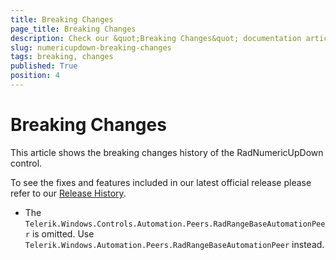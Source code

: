 ```yaml
---
title: Breaking Changes
page_title: Breaking Changes
description: Check our &quot;Breaking Changes&quot; documentation article for the RadNumericUpDown control.
slug: numericupdown-breaking-changes
tags: breaking, changes
published: True
position: 4
---
```


# Breaking Changes

This article shows the breaking changes history of the RadNumericUpDown control.

To see the fixes and features included in our latest official release please refer to our [Release History](http://www.telerik.com/support/whats-new/wpf/release-history).

* The `Telerik.Windows.Controls.Automation.Peers.RadRangeBaseAutomationPeer` is omitted. Use `Telerik.Windows.Automation.Peers.RadRangeBaseAutomationPeer` instead.
